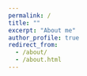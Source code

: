 ```yaml
---
permalink: /
title: ""
excerpt: "About me"
author_profile: true
redirect_from: 
  - /about/
  - /about.html
---
```




